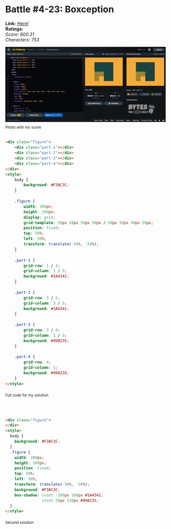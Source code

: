 # Battle #4-23: Boxception

**Link:** [Here!](https://cssbattle.dev/play/23)
<br>
**Ratings:**
<br>
*Score: 600.31*
<br>
*Characters: 753*

![23-boxception](/battles/4/23-boxception/23-boxception-solution.png)
<sub>Photo with my score</sub>
<br>
<br>

```html
<div class="figure">
    <div class="part-1"></div>
    <div class="part-2"></div>
    <div class="part-3"></div>
    <div class="part-4"></div>
</div>
<style>
    body {
        background: #F3AC3C;
    }

    .figure {
        width: 200px;
        height: 200px;
        display: grid;
        grid-template: 50px 50px 50px 50px / 50px 50px 50px 50px;
        position: fixed;
        top: 50%;
        left: 50%;
        transform: translate(-50%, -50%);
    }

    .part-1 {
        grid-row: 1 / 3;
        grid-column: 1 / 5;
        background: #1A4341;
    }

    .part-2 {
        grid-row: 3 / 5;
        grid-column: 3 / 5;
        background: #1A4341;
    }

    .part-3 {
        grid-row: 3 / 4;
        grid-column: 1 / 3;
        background: #998235;
    }

    .part-4 {
        grid-row: 4;
        grid-column: 1;
        background: #998235;
    }
</style>
```
<sub>Full code for my solution</sub>

<br>
<br>

```html
<div class="figure">
</div>
<style>
  body {
    background: #F3AC3C;
  }
  .figure {
    width: 200px;
    height: 200px;
    position: fixed;
    top: 50%;
    left: 50%;
    transform: translate(-50%, -50%);
    background: #F3AC3C;
    box-shadow: inset -100px 100px #1A4341,
                inset 50px 150px #998235;
  }
</style>
```
<sub>Second solution</sub>